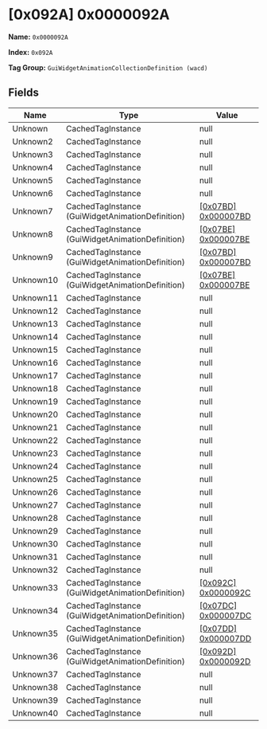 # [0x092A] 0x0000092A

**Name:** ```0x0000092A```

**Index:** ```0x092A```

**Tag Group:** ```GuiWidgetAnimationCollectionDefinition (wacd)```

## Fields

Name	| Type	| Value
---	|---	|---	|
Unknown	|CachedTagInstance	|null
Unknown2	|CachedTagInstance	|null
Unknown3	|CachedTagInstance	|null
Unknown4	|CachedTagInstance	|null
Unknown5	|CachedTagInstance	|null
Unknown6	|CachedTagInstance	|null
Unknown7	|CachedTagInstance (GuiWidgetAnimationDefinition)	|[[0x07BD] 0x000007BD](../GuiWidgetAnimationDefinition/07BD.md)
Unknown8	|CachedTagInstance (GuiWidgetAnimationDefinition)	|[[0x07BE] 0x000007BE](../GuiWidgetAnimationDefinition/07BE.md)
Unknown9	|CachedTagInstance (GuiWidgetAnimationDefinition)	|[[0x07BD] 0x000007BD](../GuiWidgetAnimationDefinition/07BD.md)
Unknown10	|CachedTagInstance (GuiWidgetAnimationDefinition)	|[[0x07BE] 0x000007BE](../GuiWidgetAnimationDefinition/07BE.md)
Unknown11	|CachedTagInstance	|null
Unknown12	|CachedTagInstance	|null
Unknown13	|CachedTagInstance	|null
Unknown14	|CachedTagInstance	|null
Unknown15	|CachedTagInstance	|null
Unknown16	|CachedTagInstance	|null
Unknown17	|CachedTagInstance	|null
Unknown18	|CachedTagInstance	|null
Unknown19	|CachedTagInstance	|null
Unknown20	|CachedTagInstance	|null
Unknown21	|CachedTagInstance	|null
Unknown22	|CachedTagInstance	|null
Unknown23	|CachedTagInstance	|null
Unknown24	|CachedTagInstance	|null
Unknown25	|CachedTagInstance	|null
Unknown26	|CachedTagInstance	|null
Unknown27	|CachedTagInstance	|null
Unknown28	|CachedTagInstance	|null
Unknown29	|CachedTagInstance	|null
Unknown30	|CachedTagInstance	|null
Unknown31	|CachedTagInstance	|null
Unknown32	|CachedTagInstance	|null
Unknown33	|CachedTagInstance (GuiWidgetAnimationDefinition)	|[[0x092C] 0x0000092C](../GuiWidgetAnimationDefinition/092C.md)
Unknown34	|CachedTagInstance (GuiWidgetAnimationDefinition)	|[[0x07DC] 0x000007DC](../GuiWidgetAnimationDefinition/07DC.md)
Unknown35	|CachedTagInstance (GuiWidgetAnimationDefinition)	|[[0x07DD] 0x000007DD](../GuiWidgetAnimationDefinition/07DD.md)
Unknown36	|CachedTagInstance (GuiWidgetAnimationDefinition)	|[[0x092D] 0x0000092D](../GuiWidgetAnimationDefinition/092D.md)
Unknown37	|CachedTagInstance	|null
Unknown38	|CachedTagInstance	|null
Unknown39	|CachedTagInstance	|null
Unknown40	|CachedTagInstance	|null


